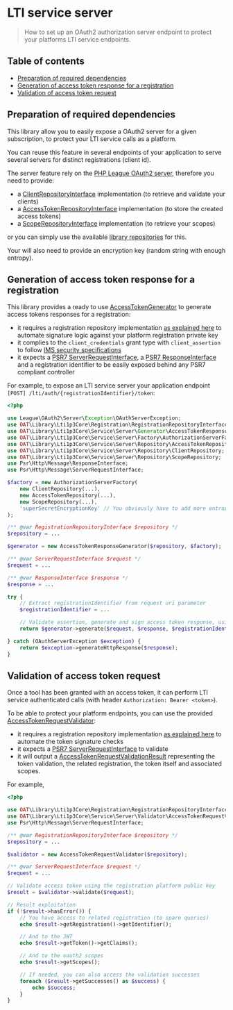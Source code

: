 # LTI service server

> How to set up an OAuth2 authorization server endpoint to protect your platforms LTI service endpoints.

## Table of contents

- [Preparation of required dependencies](#preparation-of-required-dependencies)
- [Generation of access token response for a registration](#generation-of-access-token-response-for-a-registration)
- [Validation of access token request](#validation-of-access-token-request)

## Preparation of required dependencies

This library allow you to easily expose a OAuth2 server for a given subscription, to protect your LTI service calls as a platform.

You can reuse this feature in several endpoints of your application to serve several servers for distinct registrations (client id).

The server feature rely on the [PHP League OAuth2 server](https://oauth2.thephpleague.com/), therefore you need to provide:
- a [ClientRepositoryInterface](https://github.com/thephpleague/oauth2-server/blob/master/src/Repositories/ClientRepositoryInterface.php) implementation (to retrieve and validate your clients)
- a [AccessTokenRepositoryInterface](https://github.com/thephpleague/oauth2-server/blob/master/src/Repositories/AccessTokenRepositoryInterface.php) implementation (to store the created access tokens)
- a [ScopeRepositoryInterface](https://github.com/thephpleague/oauth2-server/blob/master/src/Repositories/ScopeRepositoryInterface.php) implementation (to retrieve your scopes)

or you can simply use the available [library repositories](../../src/Service/Server/Repository) for this.

Your will also need to provide an encryption key (random string with enough entropy).

## Generation of access token response for a registration

This library provides a ready to use [AccessTokenGenerator](../../src/Service/Server/Generator/AccessTokenResponseGenerator.php) to generate access tokens responses for a registration:
- it requires a registration repository implementation [as explained here](../quickstart/interfaces.md) to automate signature logic against your platform registration private key
- it complies to the `client_credentials` grant type with `client_assertion` to follow [IMS security specifications](https://www.imsglobal.org/spec/security/v1p0/#using-json-web-tokens-with-oauth-2-0-client-credentials-grant)
- it expects a [PSR7 ServerRequestInterface](https://www.php-fig.org/psr/psr-7/#321-psrhttpmessageserverrequestinterface), a [PSR7 ResponseInterface](https://www.php-fig.org/psr/psr-7/#33-psrhttpmessageresponseinterface) and a registration identifier to be easily exposed behind any PSR7 compliant controller

For example, to expose an LTI service server your application endpoint `[POST] /lti/auth/{registrationIdentifier}/token`:

```php
<?php

use League\OAuth2\Server\Exception\OAuthServerException;
use OAT\Library\Lti1p3Core\Registration\RegistrationRepositoryInterface;
use OAT\Library\Lti1p3Core\Service\Server\Generator\AccessTokenResponseGenerator;
use OAT\Library\Lti1p3Core\Service\Server\Factory\AuthorizationServerFactory;
use OAT\Library\Lti1p3Core\Service\Server\Repository\AccessTokenRepository;
use OAT\Library\Lti1p3Core\Service\Server\Repository\ClientRepository;
use OAT\Library\Lti1p3Core\Service\Server\Repository\ScopeRepository;
use Psr\Http\Message\ResponseInterface;
use Psr\Http\Message\ServerRequestInterface;

$factory = new AuthorizationServerFactory(
    new ClientRepository(...),
    new AccessTokenRepository(...),
    new ScopeRepository(...),
    'superSecretEncryptionKey' // You obviously have to add more entropy, this is an example
);

/** @var RegistrationRepositoryInterface $repository */
$repository = ...

$generator = new AccessTokenResponseGenerator($repository, $factory);

/** @var ServerRequestInterface $request */
$request = ...

/** @var ResponseInterface $response */
$response = ...

try {
    // Extract registrationIdentifier from request uri parameter
    $registrationIdentifier = ...

    // Validate assertion, generate and sign access token response, using the registration platform private key
    return $generator->generate($request, $response, $registrationIdentifier);

} catch (OAuthServerException $exception) {
    return $exception->generateHttpResponse($response);
}
``` 

## Validation of access token request

Once a tool has been granted with an access token, it can perform LTI service authenticated calls (with header `Authorization: Bearer <token>`).

To be able to protect your platform endpoints, you can use the provided [AccessTokenRequestValidator](../../src/Service/Server/Validator/AccessTokenRequestValidator.php):
- it requires a registration repository implementation [as explained here](../quickstart/interfaces.md) to automate the token signature checks
- it expects a [PSR7 ServerRequestInterface](https://www.php-fig.org/psr/psr-7/#321-psrhttpmessageserverrequestinterface) to validate
- it will output a [AccessTokenRequestValidationResult](../../src/Service/Server/Validator/AccessTokenRequestValidationResult.php) representing the token validation, the related registration, the token itself and associated scopes.

For example,
```php
<?php

use OAT\Library\Lti1p3Core\Registration\RegistrationRepositoryInterface;
use OAT\Library\Lti1p3Core\Service\Server\Validator\AccessTokenRequestValidator;
use Psr\Http\Message\ServerRequestInterface;

/** @var RegistrationRepositoryInterface $repository */
$repository = ...

$validator = new AccessTokenRequestValidator($repository);

/** @var ServerRequestInterface $request */
$request = ...

// Validate access token using the registration platform public key
$result = $validator->validate($request);

// Result exploitation
if (!$result->hasError()) {
    // You have access to related registration (to spare queries)
    echo $result->getRegistration()->getIdentifier();

    // And to the JWT
    echo $result->getToken()->getClaims(); 

    // And to the oauth2 scopes
    echo $result->getScopes();

    // If needed, you can also access the validation successes
    foreach ($result->getSuccesses() as $success) {
        echo $success;
    }
}
```